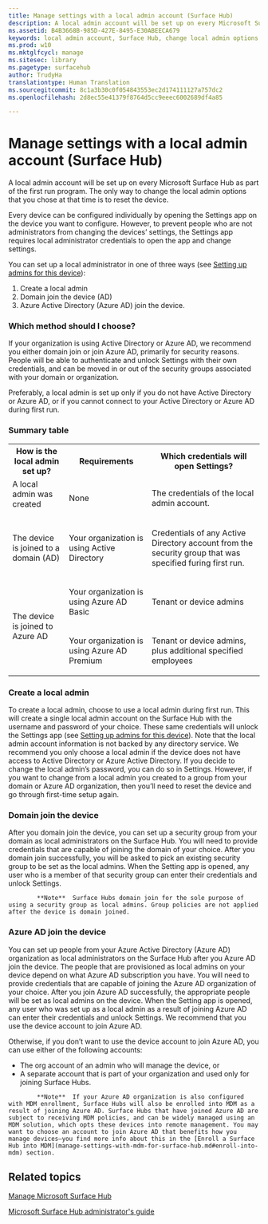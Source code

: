 ```yaml
---
title: Manage settings with a local admin account (Surface Hub)
description: A local admin account will be set up on every Microsoft Surface Hub as part of the first run program. The only way to change the local admin options that you chose at that time is to reset the device.
ms.assetid: B4B3668B-985D-427E-8495-E30ABEECA679
keywords: local admin account, Surface Hub, change local admin options
ms.prod: w10
ms.mktglfcycl: manage
ms.sitesec: library
ms.pagetype: surfacehub
author: TrudyHa
translationtype: Human Translation
ms.sourcegitcommit: 8c1a3b30c0f054843553ec2d174111127a757dc2
ms.openlocfilehash: 2d8ec55e41379f8764d5cc9eeec6002689df4a85

---
```


# Manage settings with a local admin account (Surface Hub)


A local admin account will be set up on every Microsoft Surface Hub as part of the first run program. The only way to change the local admin options that you chose at that time is to reset the device.

Every device can be configured individually by opening the Settings app on the device you want to configure. However, to prevent people who are not administrators from changing the devices’ settings, the Settings app requires local administrator credentials to open the app and change settings.

You can set up a local administrator in one of three ways (see [Setting up admins for this device](first-run-program-surface-hub.md#setup-admins)):

1.  Create a local admin
2.  Domain join the device (AD)
3.  Azure Active Directory (Azure AD) join the device.

### Which method should I choose?

If your organization is using Active Directory or Azure AD, we recommend you either domain join or join Azure AD, primarily for security reasons. People will be able to authenticate and unlock Settings with their own credentials, and can be moved in or out of the security groups associated with your domain or organization.

Preferably, a local admin is set up only if you do not have Active Directory or Azure AD, or if you cannot connect to your Active Directory or Azure AD during first run.

### Summary table

<table>
<tr>
<th>How is the local admin set up?</th>
<th>Requirements</th>
<th>Which credentials will open Settings?</th>
</tr>
<tr>
<td>A local admin was created<p></p>
</td>
<td>
<p>None</p>
</td>
<td>
<p>The credentials of the local admin account.</p>
</td>
</tr>
<tr>
<td>
<p>The device is joined to a domain (AD)</p>
</td>
<td>
<p>Your organization is using Active Directory</p>
</td>
<td>
<p>Credentials of any Active Directory account from the security group that was specified furing first run.</p>
</td>
</tr>
<tr>
<td rowspan="2">
<p>The device is joined to Azure AD</p>
</td>
<td>
<p>Your organization is using Azure AD Basic</p>
</td>
<td>
<p>Tenant or device admins</p>
</td>
</tr>
<tr>
<td>
<p>Your organization is using Azure AD Premium</p>
</td>
<td>
<p>Tenant or device admins, plus additional specified employees</p>
</td>
</tr>
</table>

### Create a local admin

To create a local admin, choose to use a local admin during first run. This will create a single local admin account on the Surface Hub with the username and password of your choice. These same credentials will unlock the Settings app (see [Setting up admins for this device](first-run-program-surface-hub.md#setup-admins)). Note that the local admin account information is not backed by any directory service. We recommend you only choose a local admin if the device does not have access to Active Directory or Azure Active Directory. If you decide to change the local admin’s password, you can do so in Settings. However, if you want to change from a local admin you created to a group from your domain or Azure AD organization, then you’ll need to reset the device and go through first-time setup again.

### Domain join the device

After you domain join the device, you can set up a security group from your domain as local administrators on the Surface Hub. You will need to provide credentials that are capable of joining the domain of your choice. After you domain join successfully, you will be asked to pick an existing security group to be set as the local admins. When the Setting app is opened, any user who is a member of that security group can enter their credentials and unlock Settings.

>
            **Note**  Surface Hubs domain join for the sole purpose of using a security group as local admins. Group policies are not applied after the device is domain joined.

 

### Azure AD join the device

You can set up people from your Azure Active Directory (Azure AD) organization as local administrators on the Surface Hub after you Azure AD join the device. The people that are provisioned as local admins on your device depend on what Azure AD subscription you have. You will need to provide credentials that are capable of joining the Azure AD organization of your choice. After you join Azure AD successfully, the appropriate people will be set as local admins on the device. When the Setting app is opened, any user who was set up as a local admin as a result of joining Azure AD can enter their credentials and unlock Settings. We recommend that you use the device account to join Azure AD.

Otherwise, if you don’t want to use the device account to join Azure AD, you can use either of the following accounts:

-   The org account of an admin who will manage the device, or
-   A separate account that is part of your organization and used only for joining Surface Hubs.

>
            **Note**  If your Azure AD organization is also configured with MDM enrollment, Surface Hubs will also be enrolled into MDM as a result of joining Azure AD. Surface Hubs that have joined Azure AD are subject to receiving MDM policies, and can be widely managed using an MDM solution, which opts these devices into remote management. You may want to choose an account to join Azure AD that benefits how you manage devices—you find more info about this in the [Enroll a Surface Hub into MDM](manage-settings-with-mdm-for-surface-hub.md#enroll-into-mdm) section.

 

## Related topics


[Manage Microsoft Surface Hub](manage-surface-hub.md)

[Microsoft Surface Hub administrator's guide](surface-hub-administrators-guide.md)

 

 








<!--HONumber=Jun16_HO4-->



